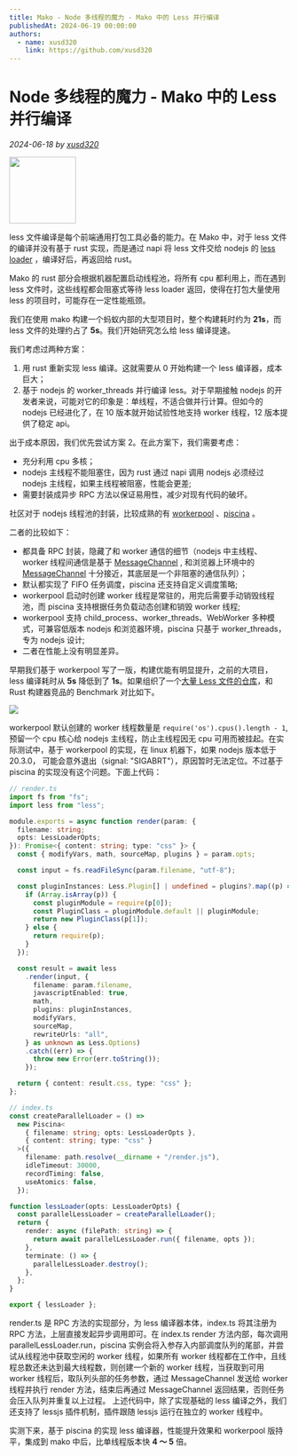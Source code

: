 ```yaml
---
title: Mako - Node 多线程的魔力 - Mako 中的 Less 并行编译
publishedAt: 2024-06-19 00:00:00
authors:
  - name: xusd320
    link: https://github.com/xusd320
---
```


# Node 多线程的魔力 - Mako 中的 Less 并行编译

_2024-06-18 by [xusd320](https://github.com/xusd320)_

<img src="https://img.alicdn.com/imgextra/i2/O1CN01kdmA7X1FVqCPcRi3L_!!6000000000493-2-tps-584-584.png" width="120" height="120" />

less 文件编译是每个前端通用打包工具必备的能力。在 Mako 中，对于 less 文件的编译并没有基于 rust 实现，而是通过 napi 将 less 文件交给 nodejs 的 [less loader](https://lesscss.org/) ，编译好后，再返回给 rust。

Mako 的 rust 部分会根据机器配置启动线程池，将所有 cpu 都利用上，而在遇到 less 文件时，这些线程都会阻塞式等待 less loader 返回，使得在打包大量使用 less 的项目时，可能存在一定性能瓶颈。

我们在使用 mako 构建一个蚂蚁内部的大型项目时，整个构建耗时约为 **21s**，而 less 文件的处理约占了 **5s**。我们开始研究怎么给 less 编译提速。

我们考虑过两种方案：

1. 用 rust 重新实现 less 编译。这就需要从 0 开始构建一个 less 编译器，成本巨大；
2. 基于 nodejs 的 worker_threads 并行编译 less。对于早期接触 nodejs 的开发者来说，可能对它的印象是：单线程，不适合做并行计算。但如今的 nodejs 已经进化了，在 10 版本就开始试验性地支持 worker 线程，12 版本提供了稳定 api。

出于成本原因，我们优先尝试方案 2。在此方案下，我们需要考虑：

- 充分利用 cpu 多核；
- nodejs 主线程不能阻塞住，因为 rust 通过 napi 调用 nodejs 必须经过 nodejs 主线程，如果主线程被阻塞，性能会更差;
- 需要封装成异步 RPC 方法以保证易用性，减少对现有代码的破坏。

社区对于 nodejs 线程池的封装，比较成熟的有 [workerpool](https://www.npmjs.com/package/workerpool) 、[piscina](https://www.npmjs.com/package/piscina) 。

二者的比较如下：

- 都具备 RPC 封装，隐藏了和 worker 通信的细节（nodejs 中主线程、 worker 线程间通信是基于 [MessageChannel](https://nodejs.org/dist/v20.14.0/docs/api/worker_threads.html#class-messagechannel) , 和浏览器上环境中的 [MessageChannel](https://developer.mozilla.org/en-US/docs/Web/API/MessageChannel) 十分接近，其底层是一个非阻塞的通信队列）；
- 默认都实现了 FIFO 任务调度，piscina 还支持自定义调度策略;
- workerpool 启动时创建 worker 线程是常驻的，用完后需要手动销毁线程池，而 piscina 支持根据任务负载动态创建和销毁 worker 线程;
- workerpool 支持 child_process、worker_threads、WebWorker 多种模式，可兼容低版本 nodejs 和浏览器环境，piscina 只基于 worker_threads，专为 nodejs 设计;
- 二者在性能上没有明显差异。

早期我们基于 workerpool 写了一版，构建优能有明显提升，之前的大项目， less 编译耗时从 **5s** 降低到了 **1s**。如果组织了一个[大量 Less 文件的仓库](https://github.com/umijs/benchmark/tree/master/projects/lots-of-less)，和 Rust 构建器竞品的 Benchmark 对比如下。

![](https://res.cloudinary.com/sorrycc/image/upload/v1715149825/blog/him5ls7i.png)

workerpool 默认创建的 worker 线程数量是 `require('os').cpus().length - 1`, 预留一个 cpu 核心给 nodejs 主线程，防止主线程因无 cpu 可用而被挂起。在实际测试中，基于 workerpool 的实现，在 linux 机器下，如果 nodejs 版本低于 20.3.0， 可能会意外退出（signal: "SIGABRT"），原因暂时无法定位。不过基于 piscina 的实现没有这个问题。下面上代码：

```ts
// render.ts
import fs from "fs";
import less from "less";

module.exports = async function render(param: {
  filename: string;
  opts: LessLoaderOpts;
}): Promise<{ content: string; type: "css" }> {
  const { modifyVars, math, sourceMap, plugins } = param.opts;

  const input = fs.readFileSync(param.filename, "utf-8");

  const pluginInstances: Less.Plugin[] | undefined = plugins?.map((p) => {
    if (Array.isArray(p)) {
      const pluginModule = require(p[0]);
      const PluginClass = pluginModule.default || pluginModule;
      return new PluginClass(p[1]);
    } else {
      return require(p);
    }
  });

  const result = await less
    .render(input, {
      filename: param.filename,
      javascriptEnabled: true,
      math,
      plugins: pluginInstances,
      modifyVars,
      sourceMap,
      rewriteUrls: "all",
    } as unknown as Less.Options)
    .catch((err) => {
      throw new Error(err.toString());
    });

  return { content: result.css, type: "css" };
};
```

```ts
// index.ts
const createParallelLoader = () =>
  new Piscina<
    { filename: string; opts: LessLoaderOpts },
    { content: string; type: "css" }
  >({
    filename: path.resolve(__dirname + "/render.js"),
    idleTimeout: 30000,
    recordTiming: false,
    useAtomics: false,
  });

function lessLoader(opts: LessLoaderOpts) {
  const parallelLessLoader = createParallelLoader();
  return {
    render: async (filePath: string) => {
      return await parallelLessLoader.run({ filename, opts });
    },
    terminate: () => {
      parallelLessLoader.destroy();
    },
  };
}

export { lessLoader };
```

render.ts 是 RPC 方法的实现部分，为 less 编译器本体，index.ts 将其注册为 RPC 方法，上层直接发起异步调用即可。在 index.ts render 方法内部，每次调用 parallelLessLoader.run，piscina 实例会将入参存入内部调度队列的尾部，并尝试从线程池中获取空闲的 worker 线程，如果所有 worker 线程都在工作中，且线程总数还未达到最大线程数，则创建一个新的 worker 线程，当获取到可用 worker 线程后，取队列头部的任务参数，通过 MessageChannel 发送给 worker 线程并执行 render 方法，结束后再通过 MessageChannel 返回结果，否则任务会压入队列并重复以上过程。 上述代码中，除了实现基础的 less 编译之外，我们还支持了 lessjs 插件机制，插件跟随 lessjs 运行在独立的 worker 线程中。

实测下来，基于 piscina 的实现 less 编译器，性能提升效果和 workerpool 版持平，集成到 mako 中后，比单线程版本快 **4 ～ 5** 倍。
